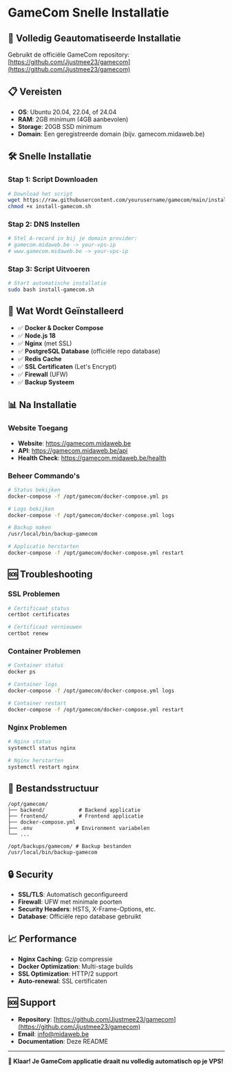 # GameCom Snelle Installatie

## 🚀 Volledig Geautomatiseerde Installatie

Gebruikt de officiële GameCom repository: [https://github.com/Jjustmee23/gamecom](https://github.com/Jjustmee23/gamecom)

## 📋 Vereisten

- **OS**: Ubuntu 20.04, 22.04, of 24.04
- **RAM**: 2GB minimum (4GB aanbevolen)
- **Storage**: 20GB SSD minimum
- **Domain**: Een geregistreerde domain (bijv. gamecom.midaweb.be)

## 🛠️ Snelle Installatie

### Stap 1: Script Downloaden
```bash
# Download het script
wget https://raw.githubusercontent.com/yourusername/gamecom/main/install-gamecom.sh
chmod +x install-gamecom.sh
```

### Stap 2: DNS Instellen
```bash
# Stel A-record in bij je domain provider:
# gamecom.midaweb.be -> your-vps-ip
# www.gamecom.midaweb.be -> your-vps-ip
```

### Stap 3: Script Uitvoeren
```bash
# Start automatische installatie
sudo bash install-gamecom.sh
```

## 🔧 Wat Wordt Geïnstalleerd

- ✅ **Docker & Docker Compose**
- ✅ **Node.js 18**
- ✅ **Nginx** (met SSL)
- ✅ **PostgreSQL Database** (officiële repo database)
- ✅ **Redis Cache**
- ✅ **SSL Certificaten** (Let's Encrypt)
- ✅ **Firewall** (UFW)
- ✅ **Backup Systeem**

## 📊 Na Installatie

### Website Toegang
- **Website**: https://gamecom.midaweb.be
- **API**: https://gamecom.midaweb.be/api
- **Health Check**: https://gamecom.midaweb.be/health

### Beheer Commando's
```bash
# Status bekijken
docker-compose -f /opt/gamecom/docker-compose.yml ps

# Logs bekijken
docker-compose -f /opt/gamecom/docker-compose.yml logs

# Backup maken
/usr/local/bin/backup-gamecom

# Applicatie herstarten
docker-compose -f /opt/gamecom/docker-compose.yml restart
```

## 🆘 Troubleshooting

### SSL Problemen
```bash
# Certificaat status
certbot certificates

# Certificaat vernieuwen
certbot renew
```

### Container Problemen
```bash
# Container status
docker ps

# Container logs
docker-compose -f /opt/gamecom/docker-compose.yml logs

# Container restart
docker-compose -f /opt/gamecom/docker-compose.yml restart
```

### Nginx Problemen
```bash
# Nginx status
systemctl status nginx

# Nginx herstarten
systemctl restart nginx
```

## 📁 Bestandsstructuur

```
/opt/gamecom/
├── backend/           # Backend applicatie
├── frontend/          # Frontend applicatie
├── docker-compose.yml
├── .env              # Environment variabelen
└── ...

/opt/backups/gamecom/ # Backup bestanden
/usr/local/bin/backup-gamecom
```

## 🔒 Security

- **SSL/TLS**: Automatisch geconfigureerd
- **Firewall**: UFW met minimale poorten
- **Security Headers**: HSTS, X-Frame-Options, etc.
- **Database**: Officiële repo database gebruikt

## 📈 Performance

- **Nginx Caching**: Gzip compressie
- **Docker Optimization**: Multi-stage builds
- **SSL Optimization**: HTTP/2 support
- **Auto-renewal**: SSL certificaten

## 🆘 Support

- **Repository**: [https://github.com/Jjustmee23/gamecom](https://github.com/Jjustmee23/gamecom)
- **Email**: info@midaweb.be
- **Documentation**: Deze README

---

**🎉 Klaar! Je GameCom applicatie draait nu volledig automatisch op je VPS!** 